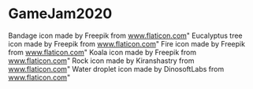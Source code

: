 # GameJam2020
Bandage icon made by Freepik from www.flaticon.com"
Eucalyptus tree icon made by Freepik from www.flaticon.com"
Fire icon made by Freepik from www.flaticon.com"
Koala icon made by Freepik from www.flaticon.com"
Rock icon made by Kiranshastry from www.flaticon.com"
Water droplet icon made by DinosoftLabs from www.flaticon.com" 